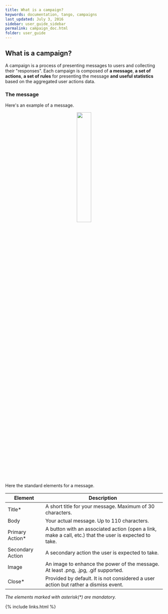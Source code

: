 ```yaml
---
title: What is a campaign?
keywords: documentation, tango, campaigns
last_updated: July 3, 2016
sidebar: user_guide_sidebar
permalink: campaign_doc.html
folder: user_guide
---
```


## What is a campaign?
A campaign is a process of presenting messages to users and collecting their "responses". Each campaign is composed of **a message**, **a set of actions**, **a set of rules** for presenting the message **and useful statistics** based on the aggregated user actions data.

### The message
Here's an example of a message.

<p align="center"> 
<img src="https://raw.githubusercontent.com/tangotargeting/tango-documentation/master/Hogwarts%20Express%20Sale%20Pop%20Up.png" width="30%">
</p>

Here the standard elements for a message.


| Element          | Description |
|------------------|-------------|
| Title*           | A short title for your message. Maximum of 30 characters.                                              |
| Body             | Your actual message. Up to 110 characters.                                                             |
| Primary Action*  | A button with an associated action (open a link, make a call, etc.) that the user is expected to take. |
| Secondary Action | A secondary action the user is expected to take.                                                       |
| Image            | An image to enhance the power of the message. At least .png, .jpg, .gif supported.                     |
| Close*           | Provided by default. It is not considered a user action but rather a dismiss event.                    |

_The elements marked with asterisk(*) are mandatory._

{% include links.html %}
